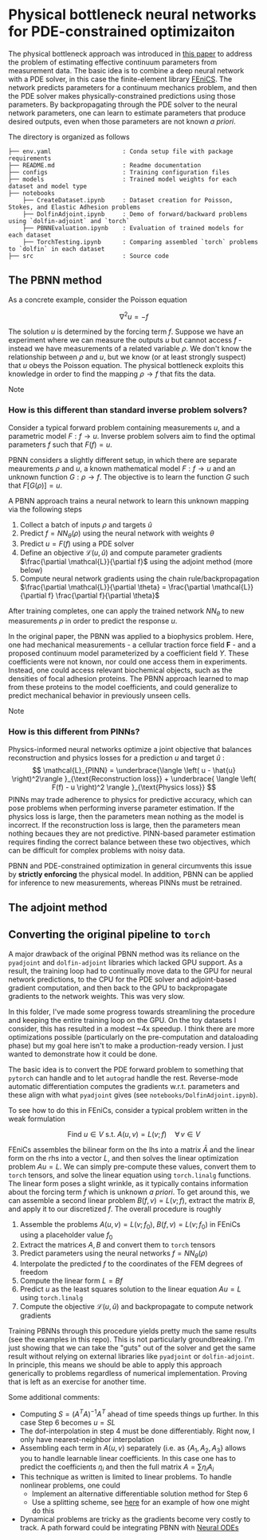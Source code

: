 # Physical bottleneck neural networks for PDE-constrained optimizaiton

The physical bottleneck approach was introduced in [this paper](https://www.cell.com/cell/abstract/S0092-8674(23)01331-4) to address the problem of estimating effective continuum parameters from measurement data.
The basic idea is to combine a deep neural network with a PDE solver, in this case the finite-element library [FEniCS](https://fenicsproject.org/). 
The network predicts parameters for a continuum mechanics problem, and then the PDE solver makes physically-constrained predictions using those parameters.
By backpropagating through the PDE solver to the neural network parameters, one can learn to estimate parameters that produce desired outputs, even when those parameters are not known *a priori*.

The directory is organized as follows
```
├── env.yaml                    : Conda setup file with package requirements
├── README.md                   : Readme documentation
├── configs                     : Training configuration files
├── models                      : Trained model weights for each dataset and model type
├── notebooks          
    ├── CreateDataset.ipynb     : Dataset creation for Poisson, Stokes, and Elastic Adhesion problems
    ├── DolfinAdjoint.ipynb     : Demo of forward/backward problems using `dolfin-adjoint` and `torch`
    ├── PBNNEvaluation.ipynb    : Evaluation of trained models for each dataset
    ├── TorchTesting.ipynb      : Comparing assembled `torch` problems to `dolfin` in each dataset     
├── src                         : Source code 
```

## The PBNN method

As a concrete example, consider the Poisson equation 

$$ \nabla^2 u = -f $$ 

The solution $u$ is determined by the forcing term $f$. Suppose we have an experiment where we can measure the outputs $u$ but cannot access $f$ - instead we have measurements of a related variable $\rho$. We don't know the relationship between $\rho$ and $u$, but we know (or at least strongly suspect) that $u$ obeys the Poisson equation. The physical bottleneck exploits this knowledge in order to find the mapping $\rho \rightarrow f$ that fits the data.

> [!NOTE]
>  ### How is this different than standard inverse problem solvers?
> Consider a typical forward problem containing measurements $u$, and a parametric model $F: f \rightarrow u$. Inverse problem solvers aim to find the optimal parameters $f$ such that $F(f) = u$. 
> 
> PBNN considers a slightly different setup, in which there are separate meaurements $\rho$ and $u$, a known mathematical model $F: f \rightarrow u$ and an unknown function $G: \rho \rightarrow f$. The objective is to learn the function $G$ such that $F[ G(\rho) ] = u$. 

A PBNN approach trains a neural network to learn this unknown mapping via the following steps

1. Collect a batch of inputs $\rho$ and targets $\hat{u}$
2. Predict $f = NN_{\theta} ( \rho  )$ using the neural network with weights $\theta$
3. Predict $u = F(f)$ using a PDE solver
4. Define an objective $\mathcal{L}(u, \hat{u})$ and compute parameter gradients $\frac{\partial \mathcal{L}}{\partial f}$ using the adjoint method (more below)
5. Compute neural network gradients using the chain rule/backpropagation $\frac{\partial \mathcal{L}}{\partial \theta} = \frac{\partial \mathcal{L}}{\partial f} \frac{\partial f}{\partial \theta}$

After training completes, one can apply the trained network $NN_{\theta}$ to new measurements $\rho$ in order to predict the response $u$. 

In the original paper, the PBNN was applied to a biophysics problem. Here, one had mechanical measurements - a cellular traction force field $\mathbf{F}$ - and a proposed continuum model parameterized by a coefficient field $Y$. These coefficients were not known, nor could one access them in experiments. Instead, one could access relevant biochemical objects, such as the densities of focal adhesion proteins. The PBNN approach learned to map from these proteins to the model coefficients, and could generalize to predict mechanical behavior in previously unseen cells. 

> [!NOTE]
> ### How is this different from PINNs?
> Physics-informed neural networks optimize a joint objective that balances reconstruction and physics losses for a prediction $u$ and target $\hat{u}$ : 
> $$ \mathcal{L}_{PINN} = \underbrace{\langle  \left( u - \hat{u} \right)^2\rangle }_{\text{Reconstruction loss}} + \underbrace{ \langle \left( F(f) - u \right)^2 \rangle }_{\text{Physics loss}} $$
> PINNs may trade adherence to physics for predictive accuracy, which can pose problems when performing inverse parameter estimation. If the physics loss is large, then the parameters mean nothing as the model is incorrect. If the reconstruction loss is large, then the parameters mean nothing becaues they are not predictive. PINN-based parameter estimation requires finding the correct balance between these two objectives, which can be difficult for complex problems with noisy data. 
> 
> PBNN and PDE-constrained optimization in general circumvents this issue by **strictly enforcing** the physical model. In addition, PBNN can be applied for inference to new measurements, whereas PINNs must be retrained. 

## The adjoint method

## Converting the original pipeline to `torch`

A major drawback of the original PBNN method was its reliance on the `pyadjoint` and `dolfin-adjoint` libraries which lacked GPU support. As a result, the training loop had to continually move data to the GPU for neural network predictions, to the CPU for the PDE solver and adjoint-based gradient computation, and then back to the GPU to backpropagate gradients to the network weights. This was very slow. 

In this folder, I've made some progress towards streamlining the procedure and keeping the entire training loop on the GPU. On the toy datasets I consider, this has resulted in a modest ~4x speedup. I think there are more optimizations possible (particularly on the pre-computation and dataloading phase) but my goal here isn't to make a production-ready version. I just wanted to demonstrate how it could be done.

The basic idea is to convert the PDE forward problem to something that `pytorch` can handle and to let `autograd` handle the rest. Reverse-mode automatic differentiation computes the gradients w.r.t. parameters and these align with what `pyadjoint` gives (see `notebooks/DolfinAdjoint.ipynb`). 

To see how to do this in FEniCs, consider a typical problem written in the weak formulation

$$ \text{Find } u \in V \text{ s.t. } A(u, v) = L(v; f) \quad \forall\, v \in V$$

FEniCs assembles the bilinear form on the lhs into a matrix $\bar{A}$ and the linear form on the rhs into a vector $L$, and then solves the linear optimization problem $A u = L$. We can simply pre-compute these values, convert them to `torch` tensors, and solve the linear equation using `torch.linalg` functions. The linear form poses a slight wrinkle, as it typically contains information about the forcing term $f$ which is unknown *a priori*. To get around this, we can assemble a second linear problem $B (f, v) = L(v; f)$, extract the matrix $B$, and apply it to our discretized $f$. The overall procedure is roughly

1. Assemble the problems $A(u, v) = L(v; f_0)$, $B(f, v) = L(v; f_0)$ in FEniCs using a placeholder value $f_0$
2. Extract the matrices $A, B$ and convert them to `torch` tensors
3. Predict parameters using the neural networks $f = NN_{\theta}(\rho)$
4. Interpolate the predicted $f$ to the coordinates of the FEM degrees of freedom
5. Compute the linear form $L = B f$
6. Predict $u$ as the least squares solution to the linear equation $A u = L$ using `torch.linalg`
7. Compute the objective $\mathcal{L}(u, \hat{u})$ and backpropagate to compute network gradients

Training PBNNs through this procedure yields pretty much the same results (see the examples in this repo). This is not particularly groundbreaking. I'm just showing that we can take the "guts" out of the solver and get the same result without relying on external libraries like `pyadjoint` or `dolfin-adjoint`. In principle, this means we should be able to apply this approach generically to problems regardless of numerical implementation. Proving that is left as an exercise for another time.

Some additional comments:

- Computing $S = (A^T A)^{-1} A^T$ ahead of time speeds things up further. In this case Step 6 becomes $u = S L$
- The dof-interpolation in step 4 must be done differentiably. Right now, I only have nearest-neighbor interpolation
- Assembling each term in $A(u, v)$ separately (i.e. as $\{ A_1, A_2, A_3 \}$ allows you to handle learnable linear coefficients. In this case one has to predict the coefficients $\eta_i$ and then the full matrix $A = \sum \eta_i A_i$ 
- This technique as written is limited to linear problems. To handle nonlinear problems, one could 
    - Implement an alternative differentiable solution method for Step 6
    - Use a splitting scheme, see [here](https://fenicsproject.org/olddocs/dolfin/1.4.0/python/demo/documented/navier-stokes/python/documentation.html) for an example of how one might do this
- Dynamical problems are tricky as the gradients become very costly to track. A path forward could be integrating PBNN with [Neural ODEs](https://arxiv.org/abs/1806.07366)